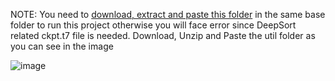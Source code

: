 NOTE: You need to [download, extract and paste this folder](https://drive.google.com/file/d/1hrw7bkO7yntcXY0i9hbz6hR4BewZtQ4b/view?usp=drive_link) in the same base folder to run this project otherwise you will face error since DeepSort related ckpt.t7 file is needed. Download, Unzip and Paste the util folder as you can see in the image

![image](https://github.com/user-attachments/assets/738a045c-0e4d-43fb-91e4-8a334c55ac20)

